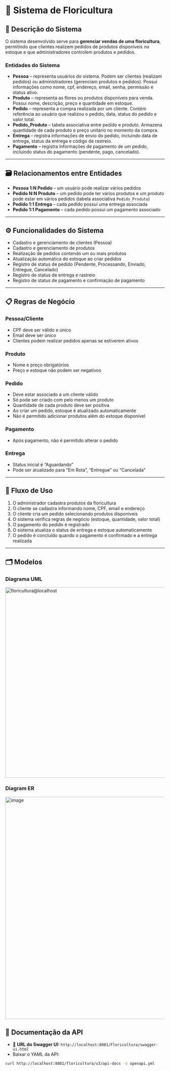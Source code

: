 # 🌸 Sistema de Floricultura

## 📝 Descrição do Sistema

O sistema desenvolvido serve para **gerenciar vendas de uma floricultura**, permitindo que clientes realizem pedidos de produtos disponíveis no estoque e que administradores controlem produtos e pedidos.

### Entidades do Sistema

- **Pessoa** – representa usuários do sistema. Podem ser clientes (realizam pedidos) ou administradores (gerenciam produtos e pedidos). Possui informações como nome, cpf, endereço, email, senha, permissão e status ativo.
- **Produto** – representa as flores ou produtos disponíveis para venda. Possui nome, descrição, preço e quantidade em estoque.
- **Pedido** – representa a compra realizada por um cliente. Contém referência ao usuário que realizou o pedido, data, status do pedido e valor total.
- **Pedido_Produto** – tabela associativa entre pedido e produto. Armazena quantidade de cada produto e preço unitário no momento da compra.
- **Entrega** – registra informações de envio do pedido, incluindo data de entrega, status da entrega e código de rastreio.
- **Pagamento** – registra informações de pagamento de um pedido, incluindo status do pagamento (pendente, pago, cancelado).

---

## 🗃️ Relacionamentos entre Entidades

- **Pessoa 1:N Pedido** – um usuário pode realizar vários pedidos
- **Pedido N:N Produto** – um pedido pode ter vários produtos e um produto pode estar em vários pedidos (tabela associativa `Pedido_Produto`)
- **Pedido 1:1 Entrega** – cada pedido possui uma entrega associada
- **Pedido 1:1 Pagamento** – cada pedido possui um pagamento associado

---

## ⚙️ Funcionalidades do Sistema

- Cadastro e gerenciamento de clientes (Pessoa)
- Cadastro e gerenciamento de produtos
- Realização de pedidos contendo um ou mais produtos
- Atualização automática do estoque ao criar pedidos
- Registro de status de pedido (Pendente, Processando, Enviado, Entregue, Cancelado)
- Registro de status de entrega e rastreio
- Registro de status de pagamento e confirmação de pagamento

---

## 📋 Regras de Negócio

### Pessoa/Cliente
- CPF deve ser válido e único
- Email deve ser único
- Clientes podem realizar pedidos apenas se estiverem ativos

### Produto
- Nome e preço obrigatórios
- Preço e estoque não podem ser negativos

### Pedido
- Deve estar associado a um cliente válido
- Só pode ser criado com pelo menos um produto
- Quantidade de cada produto deve ser positiva
- Ao criar um pedido, estoque é atualizado automaticamente
- Não é permitido adicionar produtos além do estoque disponível

### Pagamento
- Após pagamento, não é permitido alterar o pedido

### Entrega
- Status inicial é “Aguardando”
- Pode ser atualizado para “Em Rota”, “Entregue” ou “Cancelada”

---

## 🔄 Fluxo de Uso

1. O administrador cadastra produtos da floricultura
2. O cliente se cadastra informando nome, CPF, email e endereço
3. O cliente cria um pedido selecionando produtos disponíveis
4. O sistema verifica regras de negócio (estoque, quantidade, valor total)
5. O pagamento do pedido é registrado
6. O sistema atualiza o status de entrega e estoque automaticamente
7. O pedido é concluído quando o pagamento é confirmado e a entrega realizada

---

## 🗂️ Modelos 

### Diagrama UML
<img width="600" alt="floricultura@localhost" src="https://github.com/user-attachments/assets/87d1aca9-7029-4e85-8c51-b732ededb1eb" />

### Diagram ER
<img width="700" alt="image" src="https://github.com/user-attachments/assets/08e8de07-e6ec-4ca0-bda9-7b25175d8663" />



## 📄 Documentação da API

- 🔗 **URL do Swagger UI:** `http://localhost:8081/Floricultura/swagger-ui.html`
- Baixar o YAML da API:
```bash
curl http://localhost:8081/floricultura/v3/api-docs -o openapi.yml
